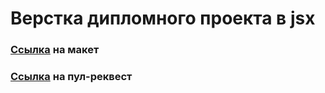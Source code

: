 # Верстка дипломного проекта в jsx

### [Ссылка](https://disk.yandex.ru/d/_qqgHQvBJIJ4IA) на макет

### [Ссылка](https://github.com/pavlogorbunov/movies-explorer-frontend/pull/2) на пул-реквест